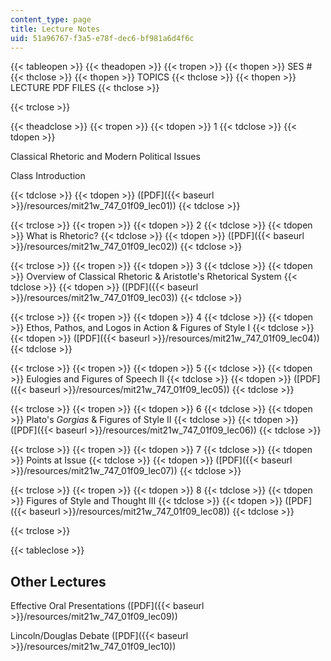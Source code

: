 ```yaml
---
content_type: page
title: Lecture Notes
uid: 51a96767-f3a5-e78f-dec6-bf981a6d4f6c
---
```


{{< tableopen >}}
{{< theadopen >}}
{{< tropen >}}
{{< thopen >}}
SES #
{{< thclose >}}
{{< thopen >}}
TOPICS
{{< thclose >}}
{{< thopen >}}
LECTURE PDF FILES
{{< thclose >}}

{{< trclose >}}

{{< theadclose >}}
{{< tropen >}}
{{< tdopen >}}
1
{{< tdclose >}}
{{< tdopen >}}


Classical Rhetoric and Modern Political Issues

Class Introduction


{{< tdclose >}}
{{< tdopen >}}
([PDF]({{< baseurl >}}/resources/mit21w_747_01f09_lec01))
{{< tdclose >}}

{{< trclose >}}
{{< tropen >}}
{{< tdopen >}}
2
{{< tdclose >}}
{{< tdopen >}}
What is Rhetoric?
{{< tdclose >}}
{{< tdopen >}}
([PDF]({{< baseurl >}}/resources/mit21w_747_01f09_lec02))
{{< tdclose >}}

{{< trclose >}}
{{< tropen >}}
{{< tdopen >}}
3
{{< tdclose >}}
{{< tdopen >}}
Overview of Classical Rhetoric & Aristotle's Rhetorical System
{{< tdclose >}}
{{< tdopen >}}
([PDF]({{< baseurl >}}/resources/mit21w_747_01f09_lec03))
{{< tdclose >}}

{{< trclose >}}
{{< tropen >}}
{{< tdopen >}}
4
{{< tdclose >}}
{{< tdopen >}}
Ethos, Pathos, and Logos in Action & Figures of Style I
{{< tdclose >}}
{{< tdopen >}}
([PDF]({{< baseurl >}}/resources/mit21w_747_01f09_lec04))
{{< tdclose >}}

{{< trclose >}}
{{< tropen >}}
{{< tdopen >}}
5
{{< tdclose >}}
{{< tdopen >}}
Eulogies and Figures of Speech II
{{< tdclose >}}
{{< tdopen >}}
([PDF]({{< baseurl >}}/resources/mit21w_747_01f09_lec05))
{{< tdclose >}}

{{< trclose >}}
{{< tropen >}}
{{< tdopen >}}
6
{{< tdclose >}}
{{< tdopen >}}
Plato's _Gorgias_ & Figures of Style II
{{< tdclose >}}
{{< tdopen >}}
([PDF]({{< baseurl >}}/resources/mit21w_747_01f09_lec06))
{{< tdclose >}}

{{< trclose >}}
{{< tropen >}}
{{< tdopen >}}
7
{{< tdclose >}}
{{< tdopen >}}
Points at Issue
{{< tdclose >}}
{{< tdopen >}}
([PDF]({{< baseurl >}}/resources/mit21w_747_01f09_lec07))
{{< tdclose >}}

{{< trclose >}}
{{< tropen >}}
{{< tdopen >}}
8
{{< tdclose >}}
{{< tdopen >}}
Figures of Style and Thought III
{{< tdclose >}}
{{< tdopen >}}
([PDF]({{< baseurl >}}/resources/mit21w_747_01f09_lec08))
{{< tdclose >}}

{{< trclose >}}

{{< tableclose >}}

Other Lectures
--------------

Effective Oral Presentations ([PDF]({{< baseurl >}}/resources/mit21w_747_01f09_lec09))

Lincoln/Douglas Debate ([PDF]({{< baseurl >}}/resources/mit21w_747_01f09_lec10))
